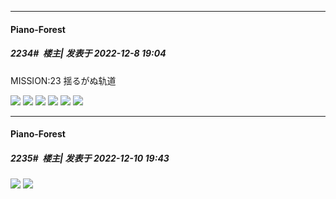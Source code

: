 

*****

####  Piano-Forest  
##### 2234#         楼主| 发表于 2022-12-8 19:04

MISSION:23 揺るがぬ轨道

<img src="https://p.sda1.dev/8/9d8fb026ed05e636d7f0d44bda077991/episode23_1.jpg" referrerpolicy="no-referrer">
<img src="https://p.sda1.dev/8/f7f1e7feaa78c6707f6907c451b15c04/episode23_2.jpg" referrerpolicy="no-referrer">
<img src="https://p.sda1.dev/8/dfdd7dadb146202b3fcb19b21fa57a24/episode23_3.jpg" referrerpolicy="no-referrer">
<img src="https://p.sda1.dev/8/51617c701a3ec29d4547be6327f28bcb/episode23_4.jpg" referrerpolicy="no-referrer">
<img src="https://p.sda1.dev/8/fa9a369334f67694a31f99345e6e85ee/episode23_5.jpg" referrerpolicy="no-referrer">
<img src="https://p.sda1.dev/8/5610cb98cdacab7bf27fb81892cbb14f/episode23_6.jpg" referrerpolicy="no-referrer">



*****

####  Piano-Forest  
##### 2235#         楼主| 发表于 2022-12-10 19:43

<img src="https://p.sda1.dev/8/9cf9ba61c24dcf6b533ff4befedddee7/20221210_180352.jpg" referrerpolicy="no-referrer">
<img src="https://p.sda1.dev/8/8714a86af1267c85f43a0df3d93f6035/20221210_180344.jpg" referrerpolicy="no-referrer">

